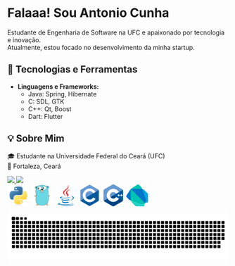 # Falaaa! Sou Antonio Cunha

Estudante de Engenharia de Software na UFC e apaixonado por tecnologia e inovação.  
Atualmente, estou focado no desenvolvimento da minha startup.

## 🚀 Tecnologias e Ferramentas
- **Linguagens e Frameworks:**
  - Java: Spring, Hibernate  
  - C: SDL, GTK  
  - C++: Qt, Boost  
  - Dart: Flutter  

## 💡 Sobre Mim
🎓 Estudante na Universidade Federal do Ceará (UFC)  
📍 Fortaleza, Ceará  


<div>
  <a href="https://beacons.ai/antoniiocunha">
    <img width="42%" src="https://github-readme-stats.vercel.app/api?username=antoniiocunha&show_icons=true&theme=dark&include_all_commits=true&count_private=true"/>
    <img width="50%" src="https://github-readme-stats.vercel.app/api/top-langs/?username=antoniiocunha&layout=compact&langs_count=16&theme=dark"/>
  </a>
</div>

<div style="display: inline_block">
  <img align="center" alt="Antonio-Python" height="50" width="50" src="https://raw.githubusercontent.com/devicons/devicon/master/icons/python/python-original.svg">
  <img align="center" alt="Antonio-Go" height="50" width="50" src="https://raw.githubusercontent.com/devicons/devicon/master/icons/go/go-original.svg">
  <img align="center" alt="Antonio-Java" height="50" width="50" src="https://raw.githubusercontent.com/devicons/devicon/master/icons/java/java-original.svg">
  <img align="center" alt="Antonio-C" height="50" width="50" src="https://raw.githubusercontent.com/devicons/devicon/master/icons/c/c-original.svg">
  <img align="center" alt="Antonio-Cplusplus" height="50" width="50" src="https://raw.githubusercontent.com/devicons/devicon/master/icons/cplusplus/cplusplus-original.svg">
  <img align="center" alt="Antonio-Dart" height="50" width="50" src="https://raw.githubusercontent.com/devicons/devicon/master/icons/dart/dart-original.svg">
</div>


![Snake Animation](https://github.com/antoniiocunha/antoniiocunha/blob/output/github-contribution-grid-snake.svg)


